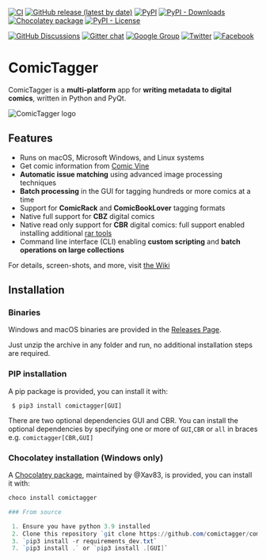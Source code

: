 [![CI](https://github.com/comictagger/comictagger/actions/workflows/build.yaml/badge.svg?branch=develop&event=push)](https://github.com/comictagger/comictagger/actions/workflows/build.yaml)
[![GitHub release (latest by date)](https://img.shields.io/github/downloads/comictagger/comictagger/latest/total)](https://github.com/comictagger/comictagger/releases/latest)
[![PyPI](https://img.shields.io/pypi/v/comictagger)](https://pypi.org/project/comictagger/)
[![PyPI - Downloads](https://img.shields.io/pypi/dm/comictagger)](https://pypistats.org/packages/comictagger)
[![Chocolatey package](https://img.shields.io/chocolatey/dt/comictagger?color=blue&label=chocolatey)](https://community.chocolatey.org/packages/comictagger)
[![PyPI - License](https://img.shields.io/pypi/l/comictagger)](https://opensource.org/licenses/Apache-2.0)

[![GitHub Discussions](https://img.shields.io/github/discussions/comictagger/comictagger)](https://github.com/comictagger/comictagger/discussions)
[![Gitter chat](https://badges.gitter.im/gitterHQ/gitter.png)](https://gitter.im/comictagger/community)
[![Google Group](https://img.shields.io/badge/discuss-on%20groups-%23207de5)](https://groups.google.com/forum/#!forum/comictagger)
[![Twitter](https://img.shields.io/badge/%40comictagger-twitter-lightgrey)](https://twitter.com/comictagger)
[![Facebook](https://img.shields.io/badge/comictagger-facebook-lightgrey)](https://www.facebook.com/ComicTagger-139615369550787/)

# ComicTagger

ComicTagger is a **multi-platform** app for **writing metadata to digital comics**, written in Python and PyQt.

![ComicTagger logo](https://raw.githubusercontent.com/comictagger/comictagger/develop/comictaggerlib/graphics/app.png)

## Features

* Runs on macOS, Microsoft Windows, and Linux systems
* Get comic information from [Comic Vine](https://comicvine.gamespot.com/)
* **Automatic issue matching** using advanced image processing techniques
* **Batch processing** in the GUI for tagging hundreds or more comics at a time
* Support for **ComicRack** and **ComicBookLover** tagging formats
* Native full support for **CBZ** digital comics
* Native read only support for **CBR** digital comics: full support enabled installing additional [rar tools](https://www.rarlab.com/download.htm)
* Command line interface (CLI) enabling **custom scripting** and **batch operations on large collections**

For details, screen-shots, and more, visit [the Wiki](https://github.com/comictagger/comictagger/wiki)


## Installation

### Binaries

Windows and macOS binaries are provided in the [Releases Page](https://github.com/comictagger/comictagger/releases).

Just unzip the archive in any folder and run, no additional installation steps are required.

### PIP installation

A pip package is provided, you can install it with:

```
 $ pip3 install comictagger[GUI]
```

There are two optional dependencies GUI and CBR. You can install the optional dependencies by specifying one or more of `GUI`,`CBR` or `all` in braces e.g. `comictagger[CBR,GUI]`

### Chocolatey installation (Windows only)

A [Chocolatey package](https://community.chocolatey.org/packages/comictagger), maintained by @Xav83, is provided, you can install it with:
```powershell
choco install comictagger

### From source

 1. Ensure you have python 3.9 installed
 2. Clone this repository `git clone https://github.com/comictagger/comictagger.git`
 3. `pip3 install -r requirements_dev.txt`
 7. `pip3 install .` or `pip3 install .[GUI]`
